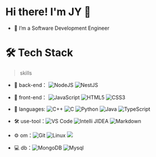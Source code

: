 # Hi there! I'm JY 🍦 

- 🔭 I’m a Software Development Engineer


# 🛠 Tech Stack

> skills
- 🔭 back-end： ![NodeJS](https://img.shields.io/badge/-NodeJS-green?style=flat-circle&logo=Nodejs) ![NestJS](https://img.shields.io/badge/-NestJS-green?style=flat-circle&logo=Nestjs)   

- 👯 front-end： ![JavaScript](https://img.shields.io/badge/-JavaScript-yellow?style=flat-circle&logo=javascript) ![HTML5](https://img.shields.io/badge/-HTML5-yellow?style=flat-circle&logo=html5) ![CSS3](https://img.shields.io/badge/-CSS3-yellow?style=flat-circle&logo=css3)

- 🤔 languages: ![C++](https://img.shields.io/badge/C%2B%2B-00599C?style=flat-circle&logo=c%2B%2B&logoColor=white) ![C](https://img.shields.io/badge/C-00599C?style=flat-circle&logo=c&logoColor=white) ![Python](https://img.shields.io/badge/-Python-yellow?style=flat-circle&logo=Python) ![Java](https://img.shields.io/badge/-Java-gray?style=flat-circle&logo=java) ![TypeScript](https://img.shields.io/badge/TypeScript-007ACC?style=flat-circle&logo=typescript&logoColor=white)

- :hammer_and_wrench: use-tool：![VS Code](https://img.shields.io/badge/-VSCode-blue?style=flat-circle&logo=VSCode) ![Intelli JIDEA](https://img.shields.io/badge/-IntelliJIDEA-black?style=flat-circle&logo=IntelliJIDEA) ![Markdown](https://img.shields.io/badge/-Markdown-black?style=flat-circle&logo=markdown)

- ⚙️ om：![Git](https://img.shields.io/badge/-Git-yellow?style=flat-circle&logo=git) ![Linux](https://img.shields.io/badge/-Linux-gray?style=flat-circle&logo=Linux) ![](https://img.shields.io/badge/-GitHub-black?style=flat-circle&logo=GitHub)

- 💻 db：![MongoDB](https://img.shields.io/badge/-MongoDB-blue?style=flat-circle&logo=MongoDB) ![Mysql](https://img.shields.io/badge/-Mysql-white?style=flat-circle&logo=mysql)
